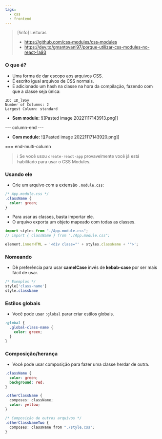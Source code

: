 ```yaml
---
tags:
  - css
  - frontend
---
```

> [!info] Leituras
> - https://github.com/css-modules/css-modules
> - https://dev.to/gmantovani97/porque-utilizar-css-modules-no-react-1a93


### O que é?
- Uma forma de dar escopo aos arquivos CSS.
- É escrito igual arquivos de CSS normais.
- É adicionado um hash na classe na hora da compilação, fazendo com que a classe seja única:
```start-multi-column
ID: ID_l9oy
Number of Columns: 2
Largest Column: standard
```
- **Sem module:**
![[Pasted image 20221117143913.png]]

--- column-end ---

- **Com module:**
![[Pasted image 20221117143920.png]]

=== end-multi-column

> ℹ  Se você usou `create-react-app` provavelmente você já está habilitado para usar o CSS Modules.

### Usando ele
- Crie um arquivo com a extensão `.module.css`:
```css
/* App.module.css */
.className {
  color: green;
}
```

- Para usar as classes, basta importar ele.
- O arquivo exporta um objeto mapeado com todas as classes.

```javascript
import styles from "./App.module.css";
// import { className } from "./App.module.css";

element.innerHTML = '<div class="' + styles.className + '">';
```

### Nomeando
- Dê preferência para usar **camelCase** invés de **kebab-case** por ser mais fácil de usar.
```scss
/* Exemplos */
style['class-name']
style.className
```

### Estilos globais
- Você pode usar `:global` parar criar estilos globais.
```scss
:global {
  .global-class-name {
    color: green;
  }
}
```

### Composição/herança
- Você pode usar composição para fazer uma classe herdar de outra.
```scss
.className {
  color: green;
  background: red;
}

.otherClassName {
  composes: className;
  color: yellow;
}

/* Composição de outros arquivos */
.otherClassNameTwo {
  composes: className from "./style.css";
}
```


